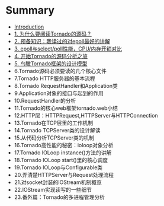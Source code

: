 # Summary

* [Introduction](README.md)
* [1. 为什么要阅读Tornado的源码？](chapter1.md)
* [2. 预备知识：我读过的对epoll最好的讲解](test.md)
* [3. epoll与select/poll性能，CPU/内存开销对比](3.md)
* [4. 开始Tornado的源码分析之旅](4.md)
* [5. 鸟瞰Tornado框架的设计模型](5.md)
* 6.Tornado源码必须要读的几个核心文件
* 7.Tornado HTTP服务器的基本流程
* 8.Tornado RequestHandler和Application类
* 9.Application对象的接口与起到的作用
* 10.RequestHandler的分析
* 11.Tornado的核心web框架tornado.web小结
* 12.HTTP层：HTTPRequest,HTTPServer与HTTPConnection
* 13.Tornado在TCP层里的工作机制
* 14.Tornado TCPServer类的设计解读
* 15.从代码分析TCPServer类的机制
* 16.Tornado高性能的秘密：ioloop对象分析
* 17.Tornado IOLoop instance\(\)方法的讲解
* 18.Tornado IOLoop start\(\)里的核心调度
* 19.Tornado IOLoop与Configurable类
* 20.弄清楚HTTPServer与Request处理流程
* 21.对socket封装的IOStream机制概览
* 22.IOStream实现读写的一些细节
* 23.番外篇：Tornado的多进程管理分析

